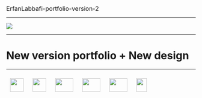 <a style="font-size:16px; text-decoration:none;" href="https://github.com/Erfanlab/ErfanLabbafi-portfolio-version-2/tree/main
">ErfanLabbafi-portfolio-version-2
</a>

<hr>
<img src="https://github.com/Erfanlab/ErfanLabbafi-portfolio-version-2/blob/main/assest/src/images/Cover.png?raw=true">
<hr>
<h1>
New version portfolio + New design
</h1>
<hr style="margin-top:15px;">
<div>
<img style="margin:10px" width="36" height="36" src="https://static-00.iconduck.com/assets.00/javascript-js-icon-512x512-q3igwln6.png">
<img style="margin:10px" width="36" height="36" src="https://static-00.iconduck.com/assets.00/file-type-html-icon-451x512-vzyw6pa7.png">
<img style="margin:10px" width="48" height="36"  src="https://static-00.iconduck.com/assets.00/file-type-light-json-icon-510x512-hjq8qfvb.png">
<img style="margin:10px" width="48" height="36" src="https://static-00.iconduck.com/assets.00/file-type-sass-icon-512x384-8hcyam61.png">
<img style="margin:10px" width="48" height="36" src="https://static-00.iconduck.com/assets.00/tailwind-css-icon-512x307-1v56l8ed.png">
<img style="margin:10px" width="28" height="36" src="https://static-00.iconduck.com/assets.00/figma-icon-342x512-hiy4fg6k.png">
</div>
